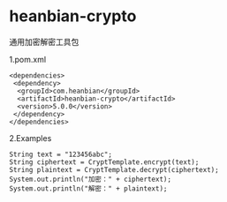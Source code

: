 # heanbian-crypto
通用加密解密工具包

1.pom.xml
```
<dependencies>
 <dependency>
  <groupId>com.heanbian</groupId>
  <artifactId>heanbian-crypto</artifactId>
  <version>5.0.0</version>
 </dependency>
</dependencies>
```

2.Examples
``` 
String text = "123456abc";
String ciphertext = CryptTemplate.encrypt(text);
String plaintext = CryptTemplate.decrypt(ciphertext);
System.out.println("加密：" + ciphertext);
System.out.println("解密：" + plaintext);
```
